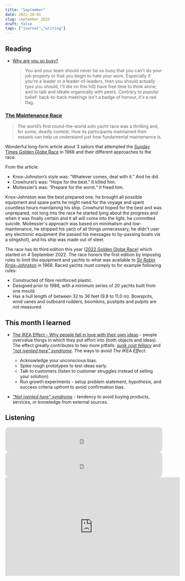 ```yaml
---
title: "September"
date: 2022-10-01
slug: september_2022
draft: false
tags: ["journal","writing"]
---
```



## Reading

- [Why are you so busy?](https://tomlingham.com/articles/why-are-you-so-busy/)

  > You and your team should never be so busy that you can't do your job properly or that you begin to
  > hate your work. Especially if you're a leader or a leader-of-leaders, then you should actually (yes
  > you should, I'll die on this hill) have free time to think alone, and to talk and ideate organically
  > with peers. Contrary to popular belief: back-to-back meetings isn't a badge of honour, it's a red
  > flag.

### [The Maintenance Race](https://www.worksinprogress.co/issue/the-maintenance-race/)

> The world’s first round-the-world solo yacht race was a thrilling and, for some, deadly contest. How
> its participants maintained their vessels can help us understand just how fundamental maintenance
> is.

Wonderful long-form article about 3 sailors that attempted the [Sunday Times Golden Globe Race](https://en.wikipedia.org/wiki/Sunday_Times_Golden_Globe_Race)
in 1968 and their different approaches to the race.

From the article:

- Knox-Johnston’s style was: “Whatever comes, deal with it.” And he did.
- Crowhurst’s was: “Hope for the best.” It killed him.
- Moitessier’s was: “Prepare for the worst.” It freed him.

Knox-Johnston was the best prepared one, he brought all possible equipment and spare parts he might need for the voyage
and spent countless hours maintaining his ship. Crowhurst hoped for the best and was unprepared, not long into the race
he started lying about the progress and when it was finally certain and it all will come into the light, he committed suicide.
Moitessier's approach was based on minimalism and low-maintenance, he stripped his yach of all things unnecessary,
he didn't user any electronic equipment (he passed his messages to by-passing boats via a slingshot), and his ship was made
out of steel.

The race has its third edition this year ([2022 Golden Globe Race](https://en.wikipedia.org/wiki/2022_Golden_Globe_Race))
which started on 4 September 2022. The race honors the first edition by imposing rules to limit the equipment
and yachts to what was available to [Sir Robin Knox-Johnston](https://en.wikipedia.org/wiki/Robin_Knox-Johnston) in 1968.
Raced yachts must comply to for example following rules:

- Constructed of fibre reinforced plastic.
- Designed prior to 1988, with a minimum series of 20 yachts built from one mould.
- Has a hull length of between 32 to 36 feet (9.8 to 11.0 m). Bowsprits, wind vanes and outboard rudders, boomkins, pushpits and pulpits are not measured.

## This month I learned

- [The IKEA Effect - Why people fall in love with their own ideas](https://mannhowie.com/ikea-effect) - people overvalue things
  in which they put effort into (both objects and ideas). The effect greatly contributes to two more pitfalls:
  [_sunk cost fellacy_](https://en.wikipedia.org/wiki/Sunk_cost) and [_"not ivented here" syndrome_](https://en.wikipedia.org/wiki/Not_invented_here).
  The ways to avoid _The IKEA Effect_:
  
  - Acknowledge your unconscious bias.
  - Spike rough prototypes to test ideas early.
  - Talk to customers (listen to customer struggles instead of selling your solution).
  - Run growth experiments - setup problem statement, hypothesis, and success criteria upfront to avoid confirmation bias.

- [_"Not ivented here" syndrome_](https://en.wikipedia.org/wiki/Not_invented_here) - tendency to avoid buying products, services, or knowledge from external sources.

## Listening

<iframe style="border-radius:12px" src="https://open.spotify.com/embed/track/3Mfx6W0pmOBw7UQO0mrD47?utm_source=generator" width="100%" height="80" frameBorder="0" allowfullscreen="" allow="autoplay; clipboard-write; encrypted-media; fullscreen; picture-in-picture"></iframe>

<iframe style="border-radius:12px" src="https://open.spotify.com/embed/track/0hI1a7BgvSGVoQkBcPbUjv?utm_source=generator" width="100%" height="80" frameBorder="0" allowfullscreen="" allow="autoplay; clipboard-write; encrypted-media; fullscreen; picture-in-picture"></iframe>

<iframe width="560" height="315" src="https://www.youtube-nocookie.com/embed/1m72VsKt-D4" title="YouTube video player" frameborder="0" allow="picture-in-picture" allowfullscreen></iframe>
